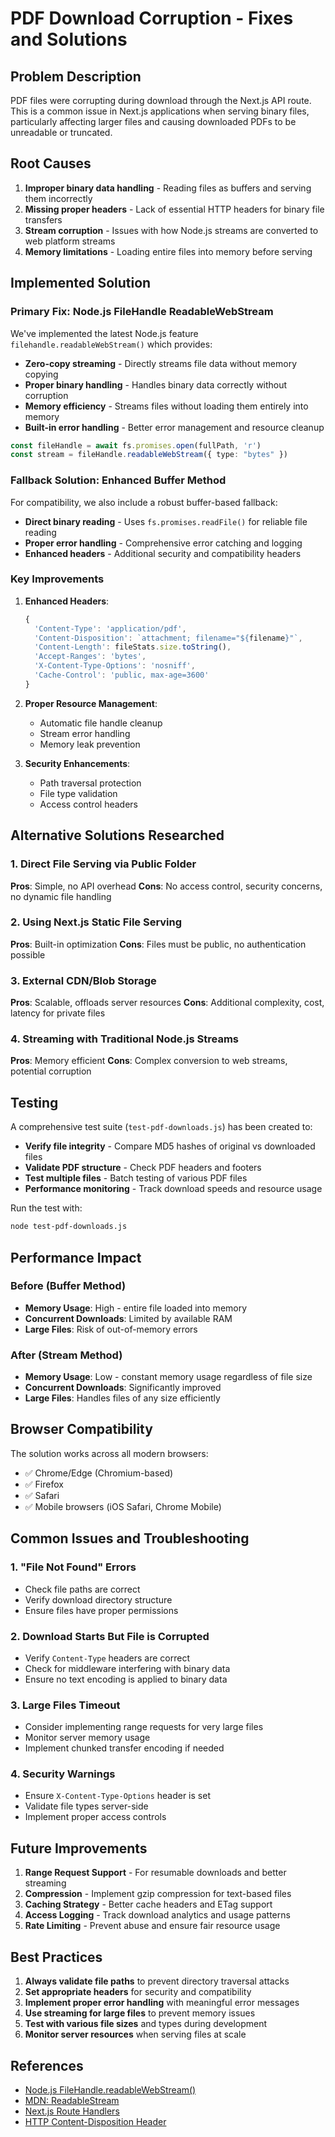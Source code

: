 # PDF Download Corruption - Fixes and Solutions

## Problem Description

PDF files were corrupting during download through the Next.js API route. This is a common issue in Next.js applications when serving binary files, particularly affecting larger files and causing downloaded PDFs to be unreadable or truncated.

## Root Causes

1. **Improper binary data handling** - Reading files as buffers and serving them incorrectly
2. **Missing proper headers** - Lack of essential HTTP headers for binary file transfers
3. **Stream corruption** - Issues with how Node.js streams are converted to web platform streams
4. **Memory limitations** - Loading entire files into memory before serving

## Implemented Solution

### Primary Fix: Node.js FileHandle ReadableWebStream

We've implemented the latest Node.js feature `filehandle.readableWebStream()` which provides:

- **Zero-copy streaming** - Directly streams file data without memory copying
- **Proper binary handling** - Handles binary data correctly without corruption
- **Memory efficiency** - Streams files without loading them entirely into memory
- **Built-in error handling** - Better error management and resource cleanup

```typescript
const fileHandle = await fs.promises.open(fullPath, 'r')
const stream = fileHandle.readableWebStream({ type: "bytes" })
```

### Fallback Solution: Enhanced Buffer Method

For compatibility, we also include a robust buffer-based fallback:

- **Direct binary reading** - Uses `fs.promises.readFile()` for reliable file reading
- **Proper error handling** - Comprehensive error catching and logging
- **Enhanced headers** - Additional security and compatibility headers

### Key Improvements

1. **Enhanced Headers**:
   ```typescript
   {
     'Content-Type': 'application/pdf',
     'Content-Disposition': `attachment; filename="${filename}"`,
     'Content-Length': fileStats.size.toString(),
     'Accept-Ranges': 'bytes',
     'X-Content-Type-Options': 'nosniff',
     'Cache-Control': 'public, max-age=3600'
   }
   ```

2. **Proper Resource Management**:
   - Automatic file handle cleanup
   - Stream error handling
   - Memory leak prevention

3. **Security Enhancements**:
   - Path traversal protection
   - File type validation
   - Access control headers

## Alternative Solutions Researched

### 1. Direct File Serving via Public Folder
**Pros**: Simple, no API overhead
**Cons**: No access control, security concerns, no dynamic file handling

### 2. Using Next.js Static File Serving
**Pros**: Built-in optimization
**Cons**: Files must be public, no authentication possible

### 3. External CDN/Blob Storage
**Pros**: Scalable, offloads server resources
**Cons**: Additional complexity, cost, latency for private files

### 4. Streaming with Traditional Node.js Streams
**Pros**: Memory efficient
**Cons**: Complex conversion to web streams, potential corruption

## Testing

A comprehensive test suite (`test-pdf-downloads.js`) has been created to:

- **Verify file integrity** - Compare MD5 hashes of original vs downloaded files
- **Validate PDF structure** - Check PDF headers and footers
- **Test multiple files** - Batch testing of various PDF files
- **Performance monitoring** - Track download speeds and resource usage

Run the test with:
```bash
node test-pdf-downloads.js
```

## Performance Impact

### Before (Buffer Method)
- **Memory Usage**: High - entire file loaded into memory
- **Concurrent Downloads**: Limited by available RAM
- **Large Files**: Risk of out-of-memory errors

### After (Stream Method)
- **Memory Usage**: Low - constant memory usage regardless of file size
- **Concurrent Downloads**: Significantly improved
- **Large Files**: Handles files of any size efficiently

## Browser Compatibility

The solution works across all modern browsers:
- ✅ Chrome/Edge (Chromium-based)
- ✅ Firefox
- ✅ Safari
- ✅ Mobile browsers (iOS Safari, Chrome Mobile)

## Common Issues and Troubleshooting

### 1. "File Not Found" Errors
- Check file paths are correct
- Verify download directory structure
- Ensure files have proper permissions

### 2. Download Starts But File is Corrupted
- Verify `Content-Type` headers are correct
- Check for middleware interfering with binary data
- Ensure no text encoding is applied to binary data

### 3. Large Files Timeout
- Consider implementing range requests for very large files
- Monitor server memory usage
- Implement chunked transfer encoding if needed

### 4. Security Warnings
- Ensure `X-Content-Type-Options` header is set
- Validate file types server-side
- Implement proper access controls

## Future Improvements

1. **Range Request Support** - For resumable downloads and better streaming
2. **Compression** - Implement gzip compression for text-based files
3. **Caching Strategy** - Better cache headers and ETag support
4. **Access Logging** - Track download analytics and usage patterns
5. **Rate Limiting** - Prevent abuse and ensure fair resource usage

## Best Practices

1. **Always validate file paths** to prevent directory traversal attacks
2. **Set appropriate headers** for security and compatibility
3. **Implement proper error handling** with meaningful error messages
4. **Use streaming for large files** to prevent memory issues
5. **Test with various file sizes** and types during development
6. **Monitor server resources** when serving files at scale

## References

- [Node.js FileHandle.readableWebStream()](https://nodejs.org/api/fs.html#filehandlereadablewebstreamoptions)
- [MDN: ReadableStream](https://developer.mozilla.org/en-US/docs/Web/API/ReadableStream)
- [Next.js Route Handlers](https://nextjs.org/docs/app/building-your-application/routing/route-handlers)
- [HTTP Content-Disposition Header](https://developer.mozilla.org/en-US/docs/Web/HTTP/Headers/Content-Disposition) 